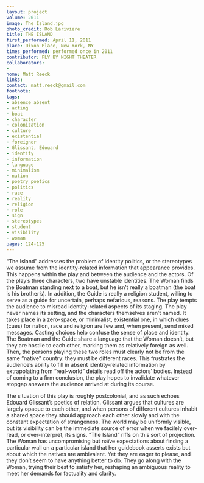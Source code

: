 ```yaml
---
layout: project
volume: 2011
image: The_Island.jpg
photo_credit: Rob Lariviere
title: THE ISLAND
first_performed: April 11, 2011
place: Dixon Place, New York, NY
times_performed: performed once in 2011
contributor: FLY BY NIGHT THEATER
collaborators:
- 
home: Matt Reeck
links: 
contact: matt.reeck@gmail.com
footnote: 
tags:
- absence absent
- acting
- boat
- character
- colonization
- culture
- existential
- foreigner
- Glissant, Edouard
- identity
- information
- language
- minimalism
- nation
- poetry poetics
- politics
- race
- reality
- religion
- role
- sign
- stereotypes
- student
- visibility
- woman
pages: 124-125
---
```


“The Island” addresses the problem of identity politics, or the stereotypes we assume from the identity-related information that appearance provides. This happens within the play and between the audience and the actors. Of the play’s three characters, two have unstable identities. The Woman finds the Boatman standing next to a boat, but he isn’t really a boatman (the boat is his brother’s). In addition, the Guide is really a religion student, willing to serve as a guide for uncertain, perhaps nefarious, reasons. The play tempts the audience to misread identity-related aspects of its staging. The play never names its setting, and the characters themselves aren’t named. It takes place in a zero-space, or minimalist, existential one, in which clues (cues) for nation, race and religion are few and, when present, send mixed messages. Casting choices help confuse the sense of place and identity. The Boatman and the Guide share a language that the Woman doesn’t, but they are hostile to each other, marking them as relatively foreign as well. Then, the persons playing these two roles must clearly not be from the same “native” country: they must be different races. This frustrates the audience’s ability to fill in absent identity-related information by extrapolating from “real-world” details read off the actors’ bodies. Instead of coming to a firm conclusion, the play hopes to invalidate whatever stopgap answers the audience arrived at during its course. 

The situation of this play is roughly postcolonial, and as such echoes Edouard Glissant’s poetics of relation. Glissant argues that cultures are largely opaque to each other, and when persons of different cultures inhabit a shared space they should approach each other slowly and with the constant expectation of strangeness. The world may be uniformly visible, but its visibility can be the immediate source of error when we facilely over-read, or over-interpret, its signs. “The Island” riffs on this sort of projection. The Woman has uncompromising but naïve expectations about finding a particular wall on a particular island that her guidebook asserts exists but about which the natives are ambivalent. Yet they are eager to please, and they don’t seem to have anything better to do. They go along with the Woman, trying their best to satisfy her, reshaping an ambiguous reality to meet her demands for factuality and clarity.
